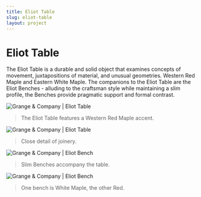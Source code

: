 ```yaml
---
title: Eliot Table
slug: eliot-table
layout: project
---
```


# Eliot Table

The Eliot Table is a durable and solid object that examines concepts of movement, juxtapositions of material, and unusual geometries. Western Red Maple and Eastern White Maple. The companions to the Eliot Table are the Eliot Benches - alluding to the craftsman style while maintaining a slim profile, the Benches provide pragmatic support and formal contrast.

![Grange & Company | Eliot Table](eliot-table/profile.jpg)
> The Eliot Table features a Western Red Maple accent.

![Grange & Company | Eliot Table](eliot-table/end.jpg)
> Close detail of joinery.

![Grange & Company | Eliot Bench](eliot-table/bench-white.jpg)
> Slim Benches accompany the table.

![Grange & Company | Eliot Bench](eliot-table/bench-red.jpg)
> One bench is White Maple, the other Red.
